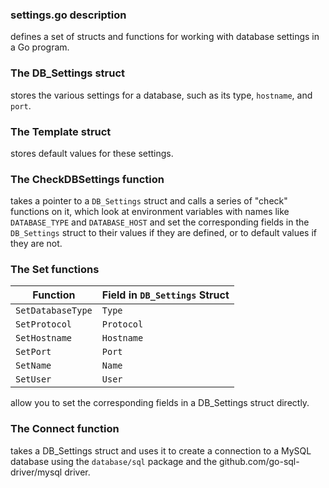 ### settings.go description
defines a set of structs and functions for 
working with database settings in a Go program.

### The DB_Settings struct 
stores the various settings for a database, 
such as its type, `hostname`, and `port`. 

### The Template struct 
stores default values for these settings. 

### The CheckDBSettings function
takes a pointer to a `DB_Settings` struct
and calls a series of "check" functions on it, 
which look at environment variables 
with names like `DATABASE_TYPE` and `DATABASE_HOST`
and set the corresponding fields in the `DB_Settings` struct 
to their values if they are defined, 
or to default values if they are not. 

### The Set functions
| Function          | Field in `DB_Settings` Struct |
|-------------------|-------------------------------|
| `SetDatabaseType` | `Type`                        |
| `SetProtocol`     | `Protocol`                    |
| `SetHostname`     | `Hostname`                    |
| `SetPort`         | `Port`                        |
| `SetName`         | `Name`                        |
| `SetUser`         | `User`                        |

allow you to set the corresponding fields 
in a DB_Settings struct directly. 

### The Connect function 
takes a DB_Settings struct and uses it to create a connection 
to a MySQL database using the `database/sql` package 
and the github.com/go-sql-driver/mysql driver.


